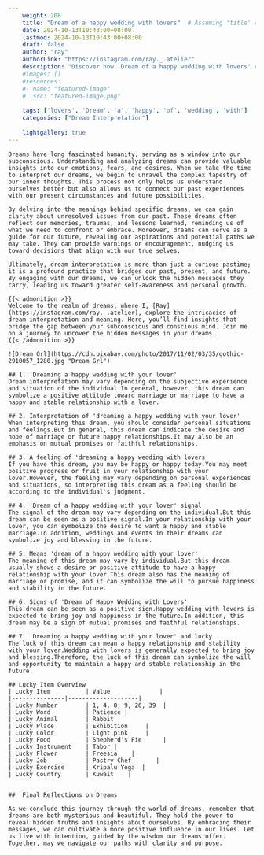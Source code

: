 ```yaml
---
    weight: 208
    title: "Dream of a happy wedding with lovers"  # Assuming 'title' column exists
    date: 2024-10-13T10:43:00+08:00
    lastmod: 2024-10-13T10:43:00+08:00
    draft: false
    author: "ray"
    authorLink: "https://instagram.com/ray._.atelier"
    description: "Discover how 'Dream of a happy wedding with lovers' can interpret your future and uncover its significant meanings in your life."
    #images: []
    #resources:
    #- name: "featured-image"
    #  src: "featured-image.png"
    
    tags: ['lovers', 'Dream', 'a', 'happy', 'of', 'wedding', 'with']
    categories: ["Dream Interpretation"]
    
    lightgallery: true
---
```

    
    Dreams have long fascinated humanity, serving as a window into our subconscious. Understanding and analyzing dreams can provide valuable insights into our emotions, fears, and desires. When we take the time to interpret our dreams, we begin to unravel the complex tapestry of our inner thoughts. This process not only helps us understand ourselves better but also allows us to connect our past experiences with our present circumstances and future possibilities.
    
    By delving into the meanings behind specific dreams, we can gain clarity about unresolved issues from our past. These dreams often reflect our memories, traumas, and lessons learned, reminding us of what we need to confront or embrace. Moreover, dreams can serve as a guide for our future, revealing our aspirations and potential paths we may take. They can provide warnings or encouragement, nudging us toward decisions that align with our true selves.
    
    Ultimately, dream interpretation is more than just a curious pastime; it is a profound practice that bridges our past, present, and future. By engaging with our dreams, we can unlock the hidden messages they carry, leading us toward greater self-awareness and personal growth.
    
    {{< admonition >}}
    Welcome to the realm of dreams, where I, [Ray](https://instagram.com/ray._.atelier), explore the intricacies of dream interpretation and meaning. Here, you’ll find insights that bridge the gap between your subconscious and conscious mind. Join me on a journey to uncover the hidden messages in your dreams.
    {{< /admonition >}}
    
    ![Dream Grl](https://cdn.pixabay.com/photo/2017/11/02/03/35/gothic-2910057_1280.jpg "Dream Grl")
    
    ## 1. 'Dreaming a happy wedding with your lover'
    Dream interpretation may vary depending on the subjective experience and situation of the individual.In general, however, this dream can symbolize a positive attitude toward marriage or marriage to have a happy and stable relationship with a lover.
    
    ## 2. Interpretation of 'dreaming a happy wedding with your lover'
    When interpreting this dream, you should consider personal situations and feelings.But in general, this dream can indicate the desire and hope of marriage or future happy relationships.It may also be an emphasis on mutual promises or faithful relationships.
    
    ## 3. A feeling of 'dreaming a happy wedding with lovers'
    If you have this dream, you may be happy or happy today.You may meet positive progress or fruit in your relationship with your lover.However, the feeling may vary depending on personal experiences and situations, so interpreting this dream as a feeling should be according to the individual's judgment.
    
    ## 4. 'Dream of a happy wedding with your lover' signal
    The signal of the dream may vary depending on the individual.But this dream can be seen as a positive signal.In your relationship with your lover, you can symbolize the desire to want a happy and stable marriage.In addition, weddings and events in their dreams can symbolize joy and blessing in the future.
    
    ## 5. Means 'dream of a happy wedding with your lover'
    The meaning of this dream may vary by individual.But this dream usually shows a desire or positive attitude to have a happy relationship with your lover.This dream also has the meaning of marriage or promise, and it can symbolize the will to pursue happiness and stability in the future.
    
    ## 6. Signs of 'Dream of Happy Wedding with Lovers'
    This dream can be seen as a positive sign.Happy wedding with lovers is expected to bring joy and happiness in the future.In addition, this dream may be a sign of mutual promises and faithful relationships.
    
    ## 7. 'Dreaming a happy wedding with your lover' and lucky
    The luck of this dream can mean a happy relationship and stability with your lover.Wedding with lovers is generally expected to bring joy and blessing.Therefore, the luck of this dream can symbolize the will and opportunity to maintain a happy and stable relationship in the future.
    
    ## Lucky Item Overview
    | Lucky Item          | Value              |
    |---------------|--------------------|
    | Lucky Number        | 1, 4, 8, 9, 26, 39  |
    | Lucky Word          | Patience |
    | Lucky Animal        | Rabbit |
    | Lucky Place         | Exhibition     |
    | Lucky Color         | Light pink     |
    | Lucky Food          | Shepherd's Pie      |
    | Lucky Instrument    | Tabor |
    | Lucky Flower        | Freesia    |
    | Lucky Job           | Pastry Chef       |
    | Lucky Exercise      | Kripalu Yoga  |
    | Lucky Country       | Kuwait    |
    
    
    ##  Final Reflections on Dreams
    
    As we conclude this journey through the world of dreams, remember that dreams are both mysterious and beautiful. They hold the power to reveal hidden truths and insights about ourselves. By embracing their messages, we can cultivate a more positive influence in our lives. Let us live with intention, guided by the wisdom our dreams offer. Together, may we navigate our paths with clarity and purpose.
    